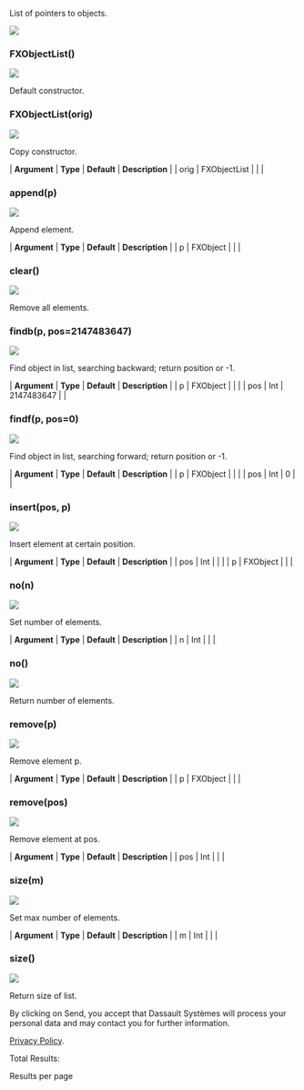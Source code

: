 List of pointers to objects.

![](https://help.3ds.com/2023/English/DSSIMULIA_Established/SIMACAERefImages/gui-fxobjectlist.png)

### FXObjectList()  
![](https://help.3ds.com/2023/English/DSSIMULIA_Established/IconsReference/butix_top_wline.png)

Default constructor.

### FXObjectList(orig)  
![](https://help.3ds.com/2023/English/DSSIMULIA_Established/IconsReference/butix_top_wline.png)

Copy constructor.

| **Argument** | **Type** | **Default** | **Description** |
| orig | FXObjectList |   |   |

### append(p)  
![](https://help.3ds.com/2023/English/DSSIMULIA_Established/IconsReference/butix_top_wline.png)

Append element.

| **Argument** | **Type** | **Default** | **Description** |
| p | FXObject |   |   |

### clear()  
![](https://help.3ds.com/2023/English/DSSIMULIA_Established/IconsReference/butix_top_wline.png)

Remove all elements.

### findb(p, pos=2147483647)  
![](https://help.3ds.com/2023/English/DSSIMULIA_Established/IconsReference/butix_top_wline.png)

Find object in list, searching backward; return position or -1.

| **Argument** | **Type** | **Default** | **Description** |
| p | FXObject |   |   |
| pos | Int | 2147483647 |   |

### findf(p, pos=0)  
![](https://help.3ds.com/2023/English/DSSIMULIA_Established/IconsReference/butix_top_wline.png)

Find object in list, searching forward; return position or -1.

| **Argument** | **Type** | **Default** | **Description** |
| p | FXObject |   |   |
| pos | Int | 0 |   |

### insert(pos, p)  
![](https://help.3ds.com/2023/English/DSSIMULIA_Established/IconsReference/butix_top_wline.png)

Insert element at certain position.

| **Argument** | **Type** | **Default** | **Description** |
| pos | Int |   |   |
| p | FXObject |   |   |

### no(n)  
![](https://help.3ds.com/2023/English/DSSIMULIA_Established/IconsReference/butix_top_wline.png)

Set number of elements.

| **Argument** | **Type** | **Default** | **Description** |
| n | Int |   |   |

### no()  
![](https://help.3ds.com/2023/English/DSSIMULIA_Established/IconsReference/butix_top_wline.png)

Return number of elements.

### remove(p)  
![](https://help.3ds.com/2023/English/DSSIMULIA_Established/IconsReference/butix_top_wline.png)

Remove element p.

| **Argument** | **Type** | **Default** | **Description** |
| p | FXObject |   |   |

### remove(pos)  
![](https://help.3ds.com/2023/English/DSSIMULIA_Established/IconsReference/butix_top_wline.png)

Remove element at pos.

| **Argument** | **Type** | **Default** | **Description** |
| pos | Int |   |   |

### size(m)  
![](https://help.3ds.com/2023/English/DSSIMULIA_Established/IconsReference/butix_top_wline.png)

Set max number of elements.

| **Argument** | **Type** | **Default** | **Description** |
| m | Int |   |   |

### size()  
![](https://help.3ds.com/2023/English/DSSIMULIA_Established/IconsReference/butix_top_wline.png)

Return size of list.

By clicking on Send, you accept that Dassault Systèmes will process your personal data and may contact you for further information.

[Privacy Policy](https://www.3ds.com/privacy-policy).

Total Results:

Results per page